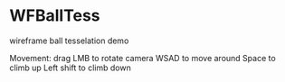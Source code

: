 # WFBallTess
wireframe ball tesselation demo

Movement:
drag LMB to rotate camera
WSAD to move around
Space to climb up
Left shift to climb down